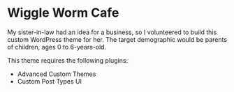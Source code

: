 Wiggle Worm Cafe
===

My sister-in-law had an idea for a business, so I volunteered to build this custom WordPress theme for her. The target demographic would be parents of children, ages 0 to 6-years-old.

This theme requires the following plugins:

* Advanced Custom Themes
* Custom Post Types UI